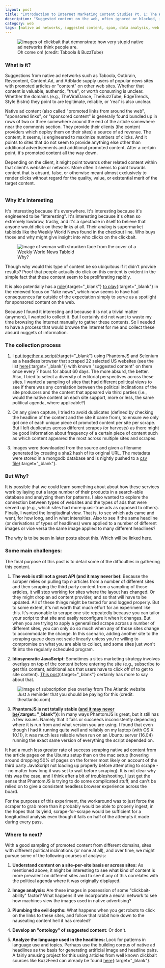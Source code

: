 ```yaml
---
layout: post
title: "Introduction to Internet Marketing Content Studies Pt. 1: The Web is (still) not an API"
description: "Suggested content on the web, often ignored or blocked, is both ubiquitous and invisible. It's everywhere, and yet goes largely unseen because many elect not to see it, or filter it out mentally when it is present. Information can take on a different value when aggregated and presented outside of its original context. This post details how I originally sought to take on the task of collecting, analyzing, and showcasing those clickbait, suggested content articles that accompany most commercial, high-traffic web sites. But it also explores what I found about how fragile, bloated, and unpredictable the web is and how it is not anything close to an API if you seek to handle its content like structured data."
category: web
tags: [native ad networks, suggested content, spam, data analysis, web archiving, web scraping]
---
```


<figure>
<img class="blog-post" src="/assets/images/posts/2017/06/buzztube_native_example.png" alt="Images of clickbait that demonstrate how very stupid native ad networks think people are."/><figcaption>Oh come on! (credit: Taboola & BuzzTube)</figcaption></figure>

### What is it?

Suggestions from native ad networks such as Taboola, Outbrain, Revcontent, Content.Ad, and Adblade supply users of popular news sites with promoted articles or "content" on other web sites. Whether that content is valuable, authentic, "true", or worth consuming is unclear. Whether the domains (e.g., TheViralDance, TheBuzzTube, EdgeTrends, Style Bistro) they point to are legitimate, reliable, or 'real' is also unclear. 

Native ad content (also called "promoted links from around the web", "sponsored links", or "sponsored content" is generally found bundled up in rows of two or three somewhere around the end of the article somewhere near the comments section. They provide their clients (the content providers which deploy them on their sites) a source of ad revenue. The content, it seems, is engineered to maximize numbers of clicks. And it points to sites that do not seem to provide anything else other than additional advertisements and additional promoted content. After a certain point, it's promoted content all the way down.

Depending on the client, it might point towards other related content within that client's website or network. More often it seems to point towards content that is absurd, false, or otherwise meant almost exclusively to render clicks without regard for the quality, value, or existential merit of the target content.

<figure><img class="blog-post" src="/assets/images/posts/2017/06/seriously-what.png" alt=""/><figcaption></figcaption></figure>

### Why it's interesting

It's interesting because it's everywhere. It's interesting because it's engineered to be "interesting". It's interesting because it's often so extremely lowbrow, trashy, and it's a spectacle in itself to believe that anyone would click on these links at all. Their analog is supermarket tabloids like the Weekly World News found in the checkout line. Who buys those and why might give insight into who clicks on the clickbait.

<figure><img class="blog-post" src="/assets/images/posts/2017/06/worlds-smallest-face.jpeg" alt="Image of woman with shrunken face from the cover of a Weekly World News Tabloid"/><figcaption>Why?</figcaption></figure>

Though why would this type of content be so ubiquitous if it didn't provide results? Proof that people actually do click on this content is evident in the simple fact that these content seem to be proliferating rapidly. 

It is also potentially has a [role](http://www.wired.co.uk/article/fake-news-outbrain-taboola-hillary-clinton){:target="_blank"} [to play](https://digiday.com/media/underbelly-internet-fake-news-gets-funded/){:target="_blank"} in the renewed focus on "fake news", which now seems to have had consequences far outside of the expectation simply to serve as a spotlight for sponsored content on the web.  

Because I found it interesting and because it is not a trivial matter (anymore), I wanted to collect it. But I certainly did not want to waste my time browsing the Internet manually to gather these contents. So I needed to have a process that would browse the Internet for me and collect these absurd nuggets of information. 

### The collection process

1) I [put together a script](https://github.com/dogrdon/theothercontent){:target="_blank"} using PhantomJS and Selenium as a headless browser that scraped 22 selected US websites (see the list [here](https://github.com/dogrdon/theothercontent/blob/master/sites/pilot_sites.csv){:target="_blank"}) with known "suggested content" on them once every 7 hours for about 60 days. The more absurd, the better. Also, I tried to select a diversity of editorial perspectives across these sites. I wanted a sampling of sites that had different political views to see if there was any correlation between the political inclinations of the site producers and the content that appeared via third parties (i.e., would the native content on each site support, more or less, the same political agenda, where applicable?) 

2) On any given capture, I tried to avoid duplicates (defined by checking the headline of the content and the site it came from), to ensure we only got one of each unique piece of promoted content per site per scrape. But I left duplicates across different scrapes (or harvests) as there might be good information about frequency of a certain piece of content such as which content appeared the most across multiple sites and scrapes.

3) Images were downloaded from the source and given a filename generated by creating a sha2 hash of its original URL. The metadata were stored in a mongodb database and is nightly pushed to a [csv file](https://github.com/dogrdon/native_ad_data/blob/master/native_ad_data.csv){:target="_blank"}.

### But Why?

It is possible that we could learn something about about how these services work by laying out a large number of their products in a search-able database and analyzing them for patterns. I also wanted to explore the connection between types of websites and the types of ads that were served up (e.g., which sites had more quasi-true ads as opposed to others). Finally, I wanted the longitudinal view. That is, to see which ads came and went, for how long, and in what intensities. Also to see if the same headline (or derivations of types of headlines) were applied to a number of different images or vice versa the same image applied to many different headlines?

The why is to be seen in later posts about this. Which will be linked here.

### Some main challenges:

The final purpose of this post is to detail some of the difficulties in gathering this content. 

1) <b>The web is still not a great API (and it may never be)</b>: Because the scraper relies on pulling top <i>n</i> articles from a number of different sites and then scraping the third party content from a sampling of those articles, it will stop working for sites where the layout has changed. Or they might drop an ad content provider, and so that will have to be updated. All of these things might be tested for and logged properly. But to some extent, it's not worth that much effort for an experiment like this. It's reasonable to scrape one site repeatedly because you can tailor your script to that site and easily reconfigure it when it changes. But when you are trying to apply a generalized scrape across a number of different sites, you can only do so much when any of those sites change to accommodate the change. In this scenario, adding another site to the scraping queue does not scale linearly unless you're willing to compromise on what you are able to collect, and some sites just won't fit into the regularly scheduled program.

2) <b>Idiosyncratic JavaScript</b>: Sometimes a sites marketing strategy involves overlays on top of the content before entering the site (e.g., subscribe to get this content, additional ads that users have to click off of to get to site content). [This post](https://theoutline.com/post/1165/the-web-looks-like-shit){:target="_blank"} certainly has more to say about that.

<figure><img class="blog-post" src="/assets/images/posts/2017/06/atlantic-overlay.png" alt="Image of subscription plea overlay from The Atlantic website"/><figcaption>Just a reminder that you should be paying for this (credit: theatlantic.com)</figcaption></figure>

3) <b>PhantomJS is not totally stable ([and it may never be](https://groups.google.com/forum/#!topic/phantomjs/9aI5d-LDuNE){:target="_blank"})</b>: In many ways PhantomJS is great, but it still has a few issues. Namely that it fails or succeeds inconsistently depending where it is run from and what version you are using. I found that even though I had it running quite well and reliably on my laptop (with OS X 10.11), it was much less reliable when run on an Ubuntu server (16.04) running the exact same version of everything the script depended on. 

It had a much less greater rate of success scraping native ad content from the article pages on the Ubuntu setup than on the mac setup (hovering around dropping 50% of pages on the former most likely on account of the third party JavaScript not loading up properly before attempting to scrape -- no matter how long it was set to wait before scraping). It is not clear why this was the case, and I think after a bit of troubleshooting, I just get the sense that PhantomJS is trying to do some complicated stuff, and can't be relied on to give a consistent headless browser experience across the board. 

For the purposes of this experiment, the workaround was to just force the scraper to grab more than it probably would be able to properly ingest, in the hopes that its yield, scrape-for-scrape would be sufficient for a longitudinal analysis even though it fails on half of the attempts it made during every pass.

### Where to next?

With a good sampling of promoted content from different domains, sites with different political inclinations (or none at all), and over time, we might pursue some of the following courses of analysis:

1) <b>Understand content on a site-per-site basis or across sites:</b> As mentioned above, it might be interesting to see what kind of content is more prevalent on different sites and to see if any of this correlates with the political agenda where it was originally displayed.

2) <b>Image analysis:</b> Are these images in possession of some "clickbait-ability" factor? What happens if we incorporate a neural network to see how machines view the images used in native advertising?

3) <b>Plumbing the evil depths:</b> What happens when you get robots to click on the links to these sites, and follow that rabbit hole down to the nauseating content hell it has created?

4) <b>Develop an "ontology" of suggested content:</b> Or don't.

5) <b>Analyze the language used in the headlines:</b> Look for patterns in language use and topics. Perhaps use the building corpus of native ad headlines as the basis for generating artificial image and headline pairs. A fairly amusing project for this using articles from well known clickbait sources like BuzzFeed can already be found [here](https://larseidnes.com/2015/10/13/auto-generating-clickbait-with-recurrent-neural-networks/){:target="_blank"}.




